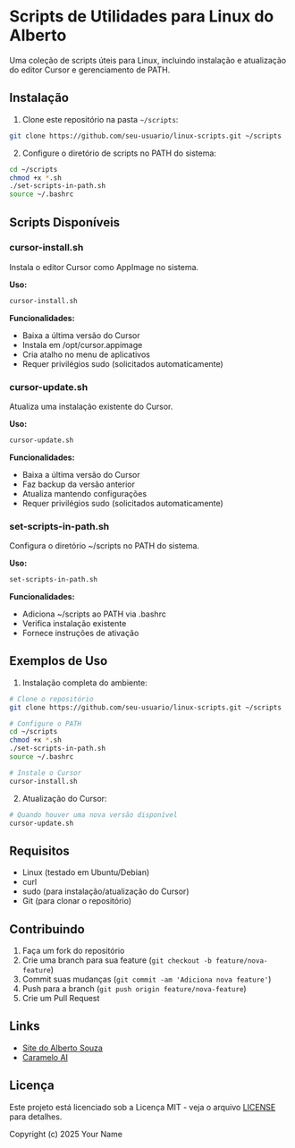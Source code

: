 # Scripts de Utilidades para Linux do Alberto

Uma coleção de scripts úteis para Linux, incluindo instalação e atualização do editor Cursor e gerenciamento de PATH.

## Instalação

1. Clone este repositório na pasta `~/scripts`:
```bash
git clone https://github.com/seu-usuario/linux-scripts.git ~/scripts
```

2. Configure o diretório de scripts no PATH do sistema:
```bash
cd ~/scripts
chmod +x *.sh
./set-scripts-in-path.sh
source ~/.bashrc
```

## Scripts Disponíveis

### cursor-install.sh
Instala o editor Cursor como AppImage no sistema.

**Uso:**
```bash
cursor-install.sh
```

**Funcionalidades:**
- Baixa a última versão do Cursor
- Instala em /opt/cursor.appimage
- Cria atalho no menu de aplicativos
- Requer privilégios sudo (solicitados automaticamente)

### cursor-update.sh
Atualiza uma instalação existente do Cursor.

**Uso:**
```bash
cursor-update.sh
```

**Funcionalidades:**
- Baixa a última versão do Cursor
- Faz backup da versão anterior
- Atualiza mantendo configurações
- Requer privilégios sudo (solicitados automaticamente)

### set-scripts-in-path.sh
Configura o diretório ~/scripts no PATH do sistema.

**Uso:**
```bash
set-scripts-in-path.sh
```

**Funcionalidades:**
- Adiciona ~/scripts ao PATH via .bashrc
- Verifica instalação existente
- Fornece instruções de ativação

## Exemplos de Uso

1. Instalação completa do ambiente:
```bash
# Clone o repositório
git clone https://github.com/seu-usuario/linux-scripts.git ~/scripts

# Configure o PATH
cd ~/scripts
chmod +x *.sh
./set-scripts-in-path.sh
source ~/.bashrc

# Instale o Cursor
cursor-install.sh
```

2. Atualização do Cursor:
```bash
# Quando houver uma nova versão disponível
cursor-update.sh
```

## Requisitos

- Linux (testado em Ubuntu/Debian)
- curl
- sudo (para instalação/atualização do Cursor)
- Git (para clonar o repositório)

## Contribuindo

1. Faça um fork do repositório
2. Crie uma branch para sua feature (`git checkout -b feature/nova-feature`)
3. Commit suas mudanças (`git commit -am 'Adiciona nova feature'`)
4. Push para a branch (`git push origin feature/nova-feature`)
5. Crie um Pull Request

## Links

- [Site do Alberto Souza](https://albertosouza.net)
- [Caramelo AI](https://caramelo.ai)

## Licença

Este projeto está licenciado sob a Licença MIT - veja o arquivo [LICENSE](LICENSE) para detalhes.

Copyright (c) 2025 Your Name
